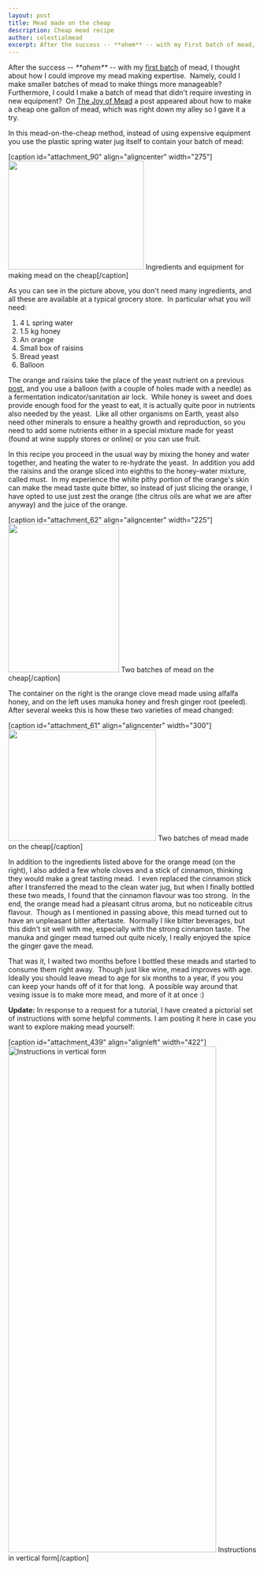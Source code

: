 ```yaml
---
layout: post
title: Mead made on the cheap
description: Cheap mead recipe
author: celestialmead
excerpt: After the success -- **ahem** -- with my First batch of mead, I thought about how I could improve my mead making expertise.
---
```

<p>After the success -- <em>**ahem**</em> -- with my <a title="First batch" href="http://celestialmead.wordpress.com/2010/06/14/first-batch/">first batch</a> of mead, I thought about how I could improve my mead making expertise.  Namely, could I make smaller batches of mead to make things more manageable?  Furthermore, I could I make a batch of mead that didn't require investing in new equipment?  On <a href="http://www.stormthecastle.com/mead" target="_blank">The Joy of Mead</a> a post appeared about how to make a cheap one gallon of mead, which was right down my alley so I gave it a try.</p>
<p><!--more--></p>
<p>In this mead-on-the-cheap method, instead of using expensive equipment you use the plastic spring water jug itself to contain your batch of mead:</p>
<p>[caption id="attachment_90" align="aligncenter" width="275"]<a href="http://celestialmead.wordpress.com/2010/06/14/mead-made-on-the-cheap/mead_on_the_cheap/" rel="attachment wp-att-90"><img class="size-full wp-image-90 " title="Mead made on the cheap" src="{{ site.baseurl }}/assets/mead_on_the_cheap.jpg" alt="" width="275" height="220" /></a> Ingredients and equipment for making mead on the cheap[/caption]</p>
<p>As you can see in the picture above, you don't need many ingredients, and all these are available at a typical grocery store.  In particular what you will need:</p>
<ol>
<li>4 L spring water</li>
<li>1.5 kg honey</li>
<li>An orange</li>
<li>Small box of raisins</li>
<li>Bread yeast</li>
<li>Balloon</li>
</ol>
<p>The orange and raisins take the place of the yeast nutrient on a previous <a title="First batch" href="http://celestialmead.wordpress.com/2010/06/14/first-batch/">post</a>, and you use a balloon (with a couple of holes made with a needle) as a fermentation indicator/sanitation air lock.  While honey is sweet and does provide enough food for the yeast to eat, it is actually quite poor in nutrients also needed by the yeast.  Like all other organisms on Earth, yeast also need other minerals to ensure a healthy growth and reproduction, so you need to add some nutrients either in a special mixture made for yeast (found at wine supply stores or online) or you can use fruit.</p>
<p>In this recipe you proceed in the usual way by mixing the honey and water together, and heating the water to re-hydrate the yeast.  In addition you add the raisins and the orange sliced into eighths to the honey-water mixture, called must.  In my experience the white pithy portion of the orange's skin can make the mead taste quite bitter, so instead of just slicing the orange, I have opted to use just zest the orange (the citrus oils are what we are after anyway) and the juice of the orange.</p>
<p>[caption id="attachment_62" align="aligncenter" width="225"]<a href="http://celestialmead.wordpress.com/2010/06/14/mead-made-on-the-cheap/mead_siblings_after_three_hours_022809/" rel="attachment wp-att-62"><img class="size-medium wp-image-62" title="Mead on the cheap" src="{{ site.baseurl }}/assets/mead_siblings_after_three_hours_022809.jpg?w=225" alt="" width="225" height="300" /></a> Two batches of mead on the cheap[/caption]</p>
<p>The container on the right is the orange clove mead made using alfalfa honey, and on the left uses manuka honey and fresh ginger root (peeled).  After several weeks this is how these two varieties of mead changed:</p>
<p>[caption id="attachment_61" align="aligncenter" width="300"]<a href="http://celestialmead.wordpress.com/2010/06/14/mead-made-on-the-cheap/mead_siblings_032009/" rel="attachment wp-att-61"><img class="size-medium wp-image-61" title="Mead on the cheap" src="{{ site.baseurl }}/assets/mead_siblings_032009.jpg?w=300" alt="" width="300" height="225" /></a> Two batches of mead made on the cheap[/caption]</p>
<p>In addition to the ingredients listed above for the orange mead (on the right), I also added a few whole cloves and a stick of cinnamon, thinking they would make a great tasting mead.  I even replaced the cinnamon stick after I transferred the mead to the clean water jug, but when I finally bottled these two meads, I found that the cinnamon flavour was too strong.  In the end, the orange mead had a pleasant citrus aroma, but no noticeable citrus flavour.  Though as I mentioned in passing above, this mead turned out to have an unpleasant bitter aftertaste.  Normally I like bitter beverages, but this didn't sit well with me, especially with the strong cinnamon taste.  The manuka and ginger mead turned out quite nicely, I really enjoyed the spice the ginger gave the mead.</p>
<p>That was it, I waited two months before I bottled these meads and started to consume them right away.  Though just like wine, mead improves with age.  Ideally you should leave mead to age for six months to a year, if you you can keep your hands off of it for that long.  A possible way around that vexing issue is to make more mead, and more of it at once :)</p>
<p><strong>Update:</strong> In response to a request for a tutorial, I have created a pictorial set of instructions with some helpful comments. I am posting it here in case you want to explore making mead yourself:</p>
<p>[caption id="attachment_439" align="alignleft" width="422"]<img class="wp-image-439 size-large" src="{{ site.baseurl }}/assets/mead_on_the_cheap_vertical.jpg?w=422" alt="Instructions in vertical form" width="422" height="1024" /> Instructions in vertical form[/caption]</p>
